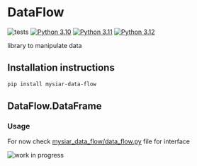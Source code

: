 # DataFlow

![tests](https://github.com/mysiar-org/python-data-flow/actions/workflows/tests.yaml/badge.svg)
[![Python 3.10](https://img.shields.io/badge/python-3.10-blue.svg)](https://www.python.org/downloads/release/python-3100/)
[![Python 3.11](https://img.shields.io/badge/python-3.11-blue.svg)](https://www.python.org/downloads/release/python-3110/)
[![Python 3.12](https://img.shields.io/badge/python-3.12-blue.svg)](https://www.python.org/downloads/release/python-3120/)


library to manipulate data

## Installation instructions

```sh
pip install mysiar-data-flow
```

## DataFlow.DataFrame

### Usage
For now check  [mysiar_data_flow/data_flow.py](mysiar_data_flow/data_flow.py) file for interface



![work in progress](.github/5578703.png)
